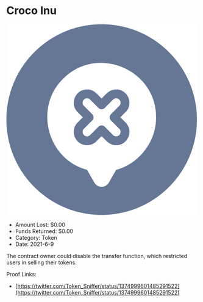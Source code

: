 # Croco Inu
![Croco Inu](/rektimages/Croco-Inu.png)
- Amount Lost: $0.00
- Funds Returned: $0.00
- Category: Token
- Date: 2021-6-9

The contract owner could disable the transfer function, which restricted users in selling their tokens.


Proof Links:
- [https://twitter.com/Token_Sniffer/status/1374999601485291522](https://twitter.com/Token_Sniffer/status/1374999601485291522)


